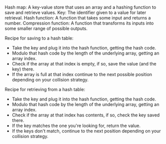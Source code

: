 Hash map: A key-value store that uses an array and a hashing function to save and retrieve values.
Key: The identifier given to a value for later retrieval.
Hash function: A function that takes some input and returns a number.
Compression function: A function that transforms its inputs into some smaller range of possible outputs.

Recipe for saving to a hash table:

- Take the key and plug it into the hash function, getting the hash code.
- Modulo that hash code by the length of the underlying array, getting an array index.
- Check if the array at that index is empty, if so, save the value (and the key) there.
- If the array is full at that index continue to the next possible position depending on your collision strategy.

Recipe for retrieving from a hash table:

- Take the key and plug it into the hash function, getting the hash code.
- Modulo that hash code by the length of the underlying array, getting an array index.
- Check if the array at that index has contents, if so, check the key saved there.
- If the key matches the one you're looking for, return the value.
- If the keys don't match, continue to the next position depending on your collision strategy.
